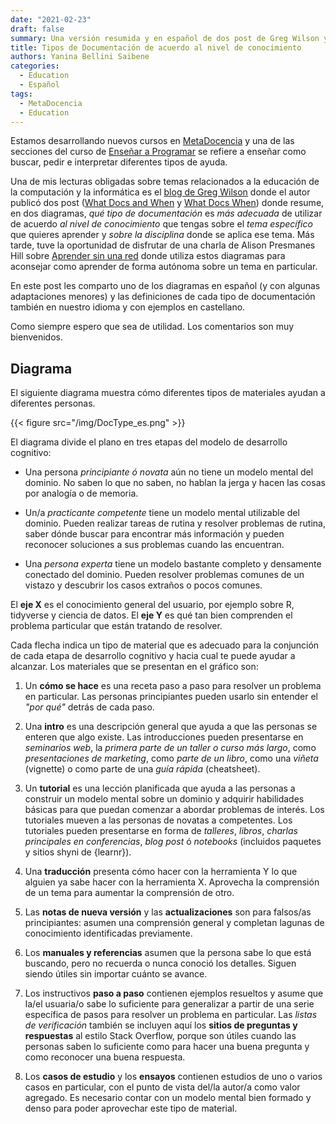 ```yaml
---
date: "2021-02-23"
draft: false
summary: Una versión resumida y en español de dos post de Greg Wilson y una presentación de Alison Presmanes Hill.
title: Tipos de Documentación de acuerdo al nivel de conocimiento
authors: Yanina Bellini Saibene
categories:
  - Education
  - Español
tags: 
  - MetaDocencia
  - Education
---
```


Estamos desarrollando nuevos cursos en [MetaDocencia](www.metadocencia.org) y una de las secciones del curso de [Enseñar a Programar](https://www.metadocencia.org/curso/programar/) se refiere a enseñar como buscar, pedir e interpretar diferentes tipos de ayuda.

Una de mis lecturas obligadas sobre temas relacionados a la educación de la computación y la informática es el [blog de Greg Wilson](https://third-bit.com/) donde el autor publicó dos post ([What Docs and When](https://third-bit.com/2019/04/10/what-docs-and-when/) y [What Docs When](https://third-bit.com/2019/04/16/what-docs-when/)) donde resume, en dos diagramas, _qué tipo de documentación_ es _más adecuada_ de utilizar de acuerdo _al nivel de conocimiento_ que tengas sobre el _tema específico_ que quieres aprender y _sobre la disciplina_ donde se aplica ese tema.
Más tarde, tuve la oportunidad de disfrutar de una charla de Alison Presmanes Hill sobre [Aprender sin una red](https://alison.netlify.app/latinr-learn/#1) donde utiliza estos diagramas para aconsejar como aprender de forma autónoma sobre un tema en particular.

En este post les comparto uno de los diagramas en español (y con algunas adaptaciones menores) y las definiciones de cada tipo de documentación también en nuestro idioma y con ejemplos en castellano.  

Como siempre espero que sea de utilidad.  Los comentarios son muy bienvenidos.


## Diagrama

El siguiente diagrama muestra cómo diferentes tipos de materiales ayudan a diferentes personas.


{{< figure src="/img/DocType_es.png" >}}

El diagrama divide el plano en tres etapas del modelo de desarrollo cognitivo:

* Una persona _principiante ó novata_ aún no tiene un modelo mental del dominio. No saben lo que no saben, no hablan la jerga y hacen las cosas por analogía o de memoria.

* Un/a _practicante competente_ tiene un modelo mental utilizable del dominio. Pueden realizar tareas de rutina y resolver problemas de rutina, saber dónde buscar para encontrar más información y pueden reconocer soluciones a sus problemas cuando las encuentran.

* Una _persona experta_ tiene un modelo bastante completo y densamente conectado del dominio. Pueden resolver problemas comunes de un vistazo y descubrir los casos extraños o pocos comunes.

El **eje X** es el conocimiento general del usuario, por ejemplo sobre R, tidyverse y ciencia de datos. El **eje Y** es qué tan bien comprenden el problema particular que están tratando de resolver.
 
Cada flecha indica un tipo de material que es adecuado para la conjunción de cada etapa de desarrollo cognitivo y hacia cual te puede ayudar a alcanzar. Los materiales que se presentan en el gráfico son:


1. Un **cómo se hace** es una receta paso a paso para resolver un problema en particular. Las personas principiantes pueden usarlo sin entender el _"por qué"_ detrás de cada paso.

2. Una **intro** es una descripción general que ayuda a que las personas se enteren que algo existe. Las introducciones pueden presentarse en *seminarios web*, la *primera parte de un taller o curso más largo*, como *presentaciones de marketing*, como *parte de un libro*, como una *viñeta* (vignette) o como parte de una *guía rápida* (cheatsheet).

3. Un **tutorial** es una lección planificada que ayuda a las personas a construir un modelo mental sobre un dominio y adquirir  habilidades básicas para que puedan comenzar a abordar problemas de interés. Los tutoriales mueven a las personas de novatas a competentes.  Los tutoriales pueden presentarse en forma de *talleres*, *libros*, *charlas principales en conferencias*, *blog post* ó *notebooks* (incluidos paquetes y sitios shyni de {learnr}). 

4. Una **traducción** presenta cómo hacer con la herramienta Y lo que alguien ya sabe hacer con la herramienta X. Aprovecha la comprensión de un tema para aumentar la comprensión de otro.

5. Las **notas de nueva versión** y las **actualizaciones** son para falsos/as principiantes: asumen una comprensión general y completan lagunas de conocimiento identificadas previamente.

6. Los **manuales y referencias** asumen que la persona sabe lo que está buscando, pero no recuerda o nunca conoció los detalles. Siguen siendo útiles sin importar cuánto se avance.
    
7. Los instructivos **paso a paso** contienen ejemplos resueltos y asume que la/el usuaria/o sabe lo suficiente para generalizar a partir de una serie específica de pasos para resolver un problema en particular. Las *listas de verificación* también se incluyen aquí los **sitios de preguntas y respuestas** al estilo Stack Overflow, porque son útiles cuando las personas saben lo suficiente como para hacer una buena pregunta y como reconocer una buena respuesta. 
    
8. Los **casos de estudio** y los **ensayos** contienen estudios de uno o varios casos en particular, con el punto de vista del/la autor/a como valor agregado.  Es necesario contar con un modelo mental bien formado y denso para poder aprovechar este tipo de material.